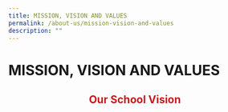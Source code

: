 ```yaml
---
title: MISSION, VISION AND VALUES
permalink: /about-us/mission-vision-and-values
description: ""
---
```

# MISSION, VISION AND VALUES
<h2> <p style = "text-align: center;"><span style="color: #c81b1b;"> Our School Vision </span> </p></h2>